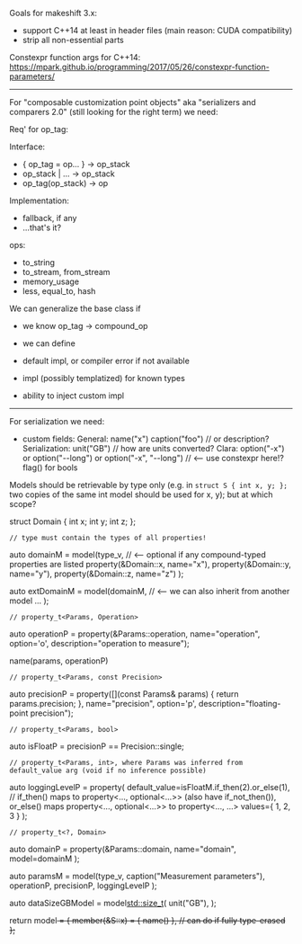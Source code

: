 

Goals for makeshift 3.x:

- support C++14 at least in header files (main reason: CUDA compatibility)
- strip all non-essential parts


Constexpr function args for C++14: https://mpark.github.io/programming/2017/05/26/constexpr-function-parameters/


-----


For "composable customization point objects" aka "serializers and comparers 2.0" (still looking for the right term) we need:

Req' for op_tag:

Interface:
- { op_tag = op... } -> op_stack
- op_stack | ... -> op_stack
- op_tag(op_stack) -> op

Implementation:
- fallback, if any
- ...that's it?

ops:
- to_string
- to_stream, from_stream
- memory_usage
- less, equal_to, hash


We can generalize the base class if
- we know op_tag -> compound_op
- we can define 



- default impl, or compiler error if not available
- impl (possibly templatized) for known types
- ability to inject custom impl


-----


For serialization we need:
- custom fields:
	General:
		name("x")
		caption("foo") // or description?
	Serialization:
		unit("GB") // how are units converted?
	Clara:
		option("-x") or option("--long") or option("-x", "--long") // <-- use constexpr here!?
		flag() for bools


Models should be retrievable by type only (e.g. in `struct S { int x, y; };` two copies of the same int model should be used for x, y); but at which scope?


struct Domain
{
	int x;
	int y;
	int z;
};

	// type must contain the types of all properties!
auto domainM = model(type_v<Domain>, // <-- optional if any compound-typed properties are listed
	property(&Domain::x, name="x"),
	property(&Domain::y, name="y"),
	property(&Domain::z, name="z")
);

auto extDomainM = model(domainM, // <-- we can also inherit from another model
	...
);

	// property_t<Params, Operation>
auto operationP = property(&Params::operation,
	name="operation", option='o', description="operation to measure");

name(params, operationP)

	// property_t<Params, const Precision>
auto precisionP = property([](const Params& params) { return params.precision; },
	name="precision", option='p', description="floating-point precision");

	// property_t<Params, bool>
auto isFloatP = precisionP == Precision::single;

	// property_t<Params, int>, where Params was inferred from default_value arg (void if no inference possible)
auto loggingLevelP = property(
	default_value=isFloatM.if_then(2).or_else(1), // if_then() maps to property<..., optional<...>> (also have if_not_then()), or_else() maps property<..., optional<...>> to property<..., ...>
	values<int>={ 1, 2, 3 }
);

	// property_t<?, Domain>
auto domainP = property(&Params::domain,
	name="domain",
	model=domainM
);

auto paramsM = model(type_v<Params>,
	caption("Measurement parameters"),
	operationP,
	precisionP,
	loggingLevelP
);


auto dataSizeGBModel = model<std::size_t>(
	unit("GB"),
);

return model<S> = {
	member(&S::x) = { name() }, // can do if fully type-erased
};
